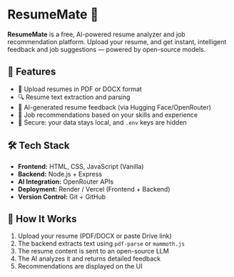 # ResumeMate 🎯

**ResumeMate** is a free, AI-powered resume analyzer and job recommendation platform. Upload your resume, and get instant, intelligent feedback and job suggestions — powered by open-source models.

## 🚀 Features

- 📄 Upload resumes in PDF or DOCX format
- 🔍 Resume text extraction and parsing
- 🤖 AI-generated resume feedback (via Hugging Face/OpenRouter)
- 💼 Job recommendations based on your skills and experience
- 🔐 Secure: your data stays local, and `.env` keys are hidden

## 🛠️ Tech Stack

- **Frontend:** HTML, CSS, JavaScript (Vanilla)
- **Backend:** Node.js + Express
- **AI Integration:**  OpenRouter APIs
- **Deployment:** Render / Vercel (Frontend + Backend)
- **Version Control:** Git + GitHub

## 🧠 How It Works

1. Upload your resume (PDF/DOCX or paste Drive link)
2. The backend extracts text using `pdf-parse` or `mammoth.js`
3. The resume content is sent to an open-source LLM
4. The AI analyzes it and returns detailed feedback
5. Recommendations are displayed on the UI


